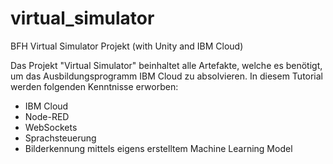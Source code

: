 # virtual_simulator
BFH Virtual Simulator Projekt (with Unity and IBM Cloud)


Das Projekt "Virtual Simulator" beinhaltet alle Artefakte, welche es benötigt, um das Ausbildungsprogramm IBM Cloud zu absolvieren. In diesem Tutorial werden folgenden Kenntnisse erworben:

- IBM Cloud
- Node-RED
- WebSockets
- Sprachsteuerung
- Bilderkennung mittels eigens erstelltem Machine Learning Model
